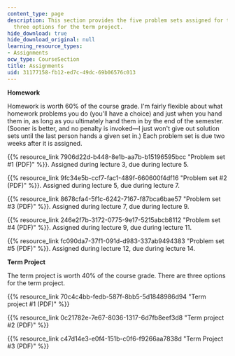 ```yaml
---
content_type: page
description: This section provides the five problem sets assigned for the course and
  three options for the term project.
hide_download: true
hide_download_original: null
learning_resource_types:
- Assignments
ocw_type: CourseSection
title: Assignments
uid: 31177158-fb12-ed7c-49dc-69b06576c013
---
```


**Homework**

Homework is worth 60% of the course grade. I'm fairly flexible about what homework problems you do (you'll have a choice) and just when you hand them in, as long as you ultimately hand them in by the end of the semester. (Sooner is better, and no penalty is invoked—I just won't give out solution sets until the last person hands a given set in.) Each problem set is due two weeks after it is assigned.

{{% resource_link 7906d22d-b448-8e1b-aa7b-b15196595bcc "Problem set #1 (PDF)" %}}. Assigned during lecture 3, due during lecture 5.

{{% resource_link 9fc34e5b-ccf7-fac1-489f-660600f4df16 "Problem set #2 (PDF)" %}}. Assigned during lecture 5, due during lecture 7.

{{% resource_link 8678cfa4-5f1c-6242-7167-f87bca6bae57 "Problem set #3 (PDF)" %}}. Assigned during lecture 7, due during lecture 9.

{{% resource_link 246e2f7b-3172-0775-9e17-5215abcb8112 "Problem set #4 (PDF)" %}}. Assigned during lecture 9, due during lecture 11.

{{% resource_link fc090da7-37f1-091d-d983-337ab9494383 "Problem set #5 (PDF)" %}}. Assigned during lecture 12, due during lecture 14.

**Term Project**

The term project is worth 40% of the course grade. There are three options for the term project.

{{% resource_link 70c4c4bb-fedb-587f-8bb5-5d1848986d94 "Term project #1 (PDF)" %}}

{{% resource_link 0c21782e-7e67-8036-1317-6d7fb8eef3d8 "Term project #2 (PDF)" %}}

{{% resource_link c47d14e3-e0f4-151b-c0f6-f9266aa7838d "Term Project #3 (PDF)" %}}